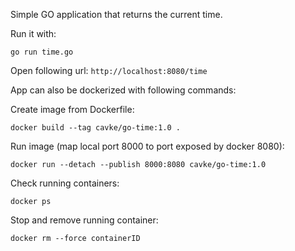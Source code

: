 Simple GO application that returns the current time.

Run it with:

`go run time.go`

Open following url: `http://localhost:8080/time`

App can also be dockerized with following commands:

Create image from Dockerfile: 

`docker build --tag cavke/go-time:1.0 .`

Run image (map local port 8000 to port exposed by docker 8080): 

`docker run --detach --publish 8000:8080 cavke/go-time:1.0`

Check running containers:

`docker ps`

Stop and remove running container:

`docker rm --force containerID`

